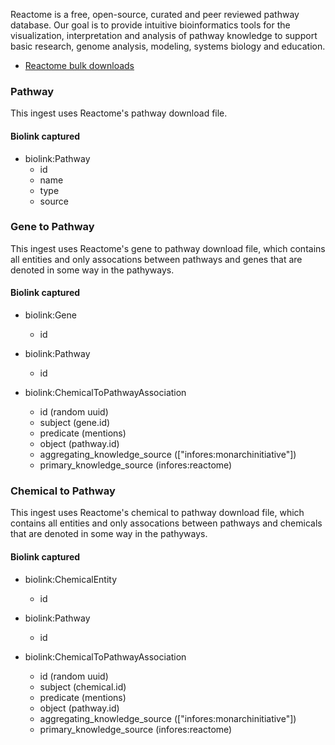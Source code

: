 Reactome is a free, open-source, curated and peer reviewed pathway database. Our goal is to provide intuitive bioinformatics tools for the visualization, interpretation and analysis of pathway knowledge to support basic research, genome analysis, modeling, systems biology and education.

* [Reactome bulk downloads](http://www.reactome.org/download/current/)

### Pathway

This ingest uses Reactome's pathway download file. 

#### Biolink captured

* biolink:Pathway
    * id
    * name
    * type
    * source

### Gene to Pathway

This ingest uses Reactome's gene to pathway download file, which contains all entities and only assocations between pathways and genes that are denoted in some way in the pathyways. 

#### Biolink captured

* biolink:Gene
    * id

* biolink:Pathway
    * id

* biolink:ChemicalToPathwayAssociation
    * id (random uuid)
    * subject (gene.id)
    * predicate (mentions)
    * object (pathway.id)
    * aggregating_knowledge_source (["infores:monarchinitiative"])
    * primary_knowledge_source (infores:reactome)

### Chemical to Pathway

This ingest uses Reactome's chemical to pathway download file, which contains all entities and only assocations between pathways and chemicals that are denoted in some way in the pathyways. 

#### Biolink captured

* biolink:ChemicalEntity
    * id

* biolink:Pathway
    * id

* biolink:ChemicalToPathwayAssociation
    * id (random uuid)
    * subject (chemical.id)
    * predicate (mentions)
    * object (pathway.id)
    * aggregating_knowledge_source (["infores:monarchinitiative"])
    * primary_knowledge_source (infores:reactome)
